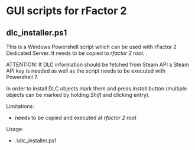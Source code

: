 # GUI scripts for rFactor 2

## dlc_installer.ps1

This is a Windows Powershell script which can be used with rFactor 2 Dedicated Server. It needs to be copied to *rfactor 2 root*.

ATTENTION:
If DLC information should be fetched from Steam API a Steam API key is needed as well as the script needs to be executed with Powershell 7.

In order to install DLC objects mark them and press *Install* button (multiple objects can be marked by holding *Shift* and clicking entry). 

Limitations:

- needs to be copied and executed at *rfactor 2 root*

Usage:

- .\dlc_installer.ps1